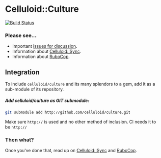 Celluloid::Culture
==================
[![Build Status](https://travis-ci.org/celluloid/culture.svg)](https://travis-ci.org/celluloid/culture)

### Please see...
* Important [issues for discussion](/celluloid/culture/issues).
* Information about [Celluloid::Sync](SYNC.md).
* Information about [RuboCop](rubocop/README.md).


## Integration
To include `celluloid/culture` and its many splendors to a gem, add it as a sub-module of its repository.

##### Add celluloid/culture as GIT submodule:
```sh
git submodule add http://github.com/celluloid/culture.git
```

Make sure `http://` is used and no other method of inclusion. CI needs it to be `http://`

### Then what?
Once you've done that, read up on [Celluloid::Sync](SYNC.md) and [RuboCop](rubocop/README.md).